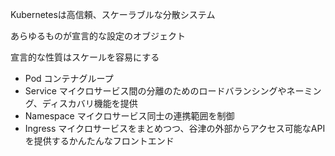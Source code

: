 Kubernetesは高信頼、スケーラブルな分散システム

あらゆるものが宣言的な設定のオブジェクト

宣言的な性質はスケールを容易にする

* Pod コンテナグループ
* Service マイクロサービス間の分離のためのロードバランシングやネーミング、ディスカバリ機能を提供
* Namespace マイクロサービス同士の連携範囲を制御
* Ingress マイクロサービスをまとめつつ、谷津の外部からアクセス可能なAPIを提供するかんたんなフロントエンド
